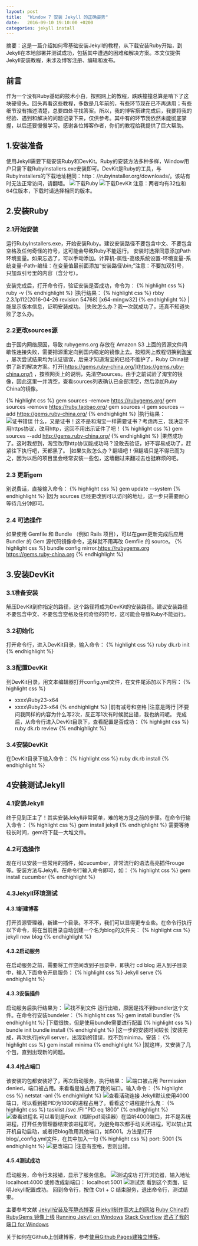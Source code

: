 ```yaml
---
layout: post
title:  "Window 7 安装 Jekyll 的正确姿势"
date:   2016-09-10 19:10:00 +0200
categories: jekyll install
---
```


摘要：这是一篇介绍如何零基础安装Jekyll的教程，从下载安装Ruby开始，到Jekyll在本地部署并测试成功，包括其中遭遇的困难和解决方案。本文仅提供Jekyll安装教程，未涉及博客注册、编辑和发布。

## 前言
作为一个没有Ruby基础的技术小白，按照网上的教程，跌跌撞撞总算是啃下了这块硬骨头。回头再看这些教程，多数是几年前的，有些环节现在已不再适用；有些细节没有描述清楚，总要四处寻找答案。所以，我的博客搭建完成后，我要将我的经验、遇到和解决的问题记录下来，仅供参考。其中有的环节我依然未能彻底掌握，以后还要慢慢学习。感谢各位博客作者，你们的教程给我提供了巨大帮助。

## 1.安装准备
使用Jekyll需要下载安装Ruby和DevKit。Ruby的安装方法多种多样，Window用户只需下载RubyInstallers.exe安装即可。DevKit是Ruby的工具，与RubyInstallers的下载地址相同：http：//rubyinstaller.org/downloads/。该站有时无法正常访问，请翻墙。
![下载Ruby](/images/downloadRuby.jpg)
![下载DevKit](/images/downloadDevKit.jpg)
注意：两者均有32位和64位版本，下载时请选择相同的版本。

## 2.安装Ruby
### 2.1开始安装
运行RubyInstallers.exe，开始安装Ruby。建议安装路径不要包含中文、不要包含空格及任何奇怪的符号，这可能会导致Ruby不能运行。
安装时选择同意添加Path环境变量。如果忘选了，可以手动添加。计算机-属性-高级系统设置-环境变量-系统变量-Path-编辑：在变量值最前面添加“安装路径\bin;”注意：不要加双引号，只加双引号里的内容（含分号）。

安装完成后，打开命令行，验证安装是否成功，命令为：
{% highlight css %}
ruby -v
{% endhighlight %}
|执行结果：
{% highlight css %}
rbby 2.3.1p112(2016-04-26 revision 54768) [x64-mingw32]
{% endhighlight %}
|能显示版本信息，证明安装成功。
|失败怎么办？我一次就成功了，还真不知道失败了怎么办。

### 2.2更改sources源
由于国内网络原因，导致 rubygems.org 存放在 Amazon S3 上面的资源文件间歇性连接失败，需要把源重定向到国内稳定的镜像上去。按照网上教程切换到[淘宝](https://ruby.taobao.org/) ，屡次尝试结果均为认证错误，后来才知道淘宝的已经不维护了，Ruby China提供了新的解决方案。打开[https://gems.ruby-china.org/](https://gems.ruby-china.org/) ，按照网页上的说明，先清空sources。由于之前试验了淘宝的镜像，因此这里一并清空，查看sources列表确认已全部清空，然后添加Ruby China的镜像。

{% highlight css %}
gem sources –remove https://rubygems.org/
gem sources -remove https://ruby.taobao.org/
gem sources -l
gem sources --add https://gems.ruby-china.org/
{% endhighlight %}
|执行结果：
![证书错误](images/SSLerror.PNG)
什么，又是证书！这不是和淘宝一样需要证书？考虑再三，我决定不用https协议，改用http，这回不用出示证件了吧！
{% highlight css %}
gem sources --add http://gems.ruby-china.org/
{% endhighlight %}
|果然成功了。这时我想到，淘宝改用http协议能成功吗？没敢去验证，好不容易成功了，赶紧往下执行吧，天都黑了。
|如果失败怎么办？翻墙吧！但翻墙只是不得已而为之，因为以后的项目里会经常安装一些包，这墙翻过来翻过去也挺麻烦的吧。

### 2.3 更新gem
别说费话，直接输入命令：
{% highlight css %}
gem update --system
{% endhighlight %}
|因为 sources 已经更改到可以访问的地址，这一步只需要耐心等待几分钟即可。

### 2.4 可选操作
如果使用 Gemfile 和 Bundle （例如 Rails 项目），可以在gem更新完成后应用 Bundler 的 Gem 源代码镜像命令，这样就不用再改 Gemfile 的 source。
{% highlight css %}
bundle config mirror.https://rubygems.org https://gems.ruby-china.org
{% endhighlight %}

## 3.安装DevKit
### 3.1准备安装
解压DevKit到你指定的路径，这个路径将成为DevKit的安装路径。建议安装路径不要包含中文、不要包含空格及任何奇怪的符号，这可能会导致Ruby不能运行。

### 3.2初始化
打开命令行，进入DevKit目录，输入命令：
{% highlight css %}
ruby dk.rb init
{% endhighlight %}

### 3.3配置DevKit
到DevKit目录，用文本编辑器打开config.yml文件，在文件尾添加以下内容：
{% highlight css %}
- xxxx\Ruby23-x64
- xxxx\Ruby23-x64
{% endhighlight %}
|前有减号和空格
|注意是两行
|不要问我同样的内容为什么写2次，反正写1次有时候就出错，我也纳闷呢。
完成后，从命令行进入DevKit目录下，查看配置是否成功：
{% highlight css %}
ruby dk.rb review
{% endhighlight %}

### 3.4安装DevKit
在DevKit目录下输入命令：
{% highlight css %}
ruby dk.rb install
{% endhighlight %}

## 4安装测试Jekyll
### 4.1安装Jekyll
终于见到正主了！其实安装Jekyll非常简单，难的地方是之前的步骤。在命令行输入命令：
{% highlight css %}
gem install jekyll
{% endhighlight %}
需要等待较长时间，gem将下载一大堆文件。

### 4.2可选操作
现在可以安装一些常用的插件，如cucumber，非常流行的语法高亮插件rouge等。安装方法与Jekyll，在命令行输入命令即可，如：
{% highlight css %}
gem install cucumber
{% endhighlight %}

### 4.3Jekyll环境测试
#### 4.3.1新建博客
打开资源管理器，新建一个目录。不不不，我们可以显得更专业些。在命令行执行以下命令，将在当前目录自动创建一个名为blog的文件夹：
{% highlight css %}
jekyll new blog
{% endhighlight %}

#### 4.3.2启动服务
在启动服务之前，需要将工作空间改到子目录中，即执行 cd blog 进入到子目录中，输入下面命令开启服务：
{% highlight css %}
Jekyll serve
{% endhighlight %}
#### 4.3.3安装插件
启动服务后执行结果为：
![找不到文件](images/loadError.jpg)
运行出错，原因是找不到bundler这个文件。在命令行安装bundeler：
{% highlight css %}
gem install bundler
{% endhighlight %}
|下载很快，但是使用bundle需要进行配置
{% highlight css %}
bundle init
bundle install
{% endhighlight %}
|这一步的安装时间较长
|安装完成，再次执行jekyll server，出现新的错误，找不到minima。安装：
{% highlight css %}
gem install minima
{% endhighlight %}
|就这样，又安装了几个包，直到出现新的问题。
#### 4.3.4抢占端口
该安装的包都安装好了，再次启动服务，执行结果：
![端口被占用](/images/permissionDenied.jpg)
Permission denied，端口被占用。来看看是谁占用了我的端口。输入命令：
{% highlight css %}
netstat -anl
{% endhighlight %}
![查看活动连接](/images/netstat.PNG)
Jekyll默认使用4000端口，可以看到被PID为1800的进程占用了。看看这个进程是什么鬼：
{% highlight css %}
tasklist /svc /FI "PID eq 1800"
{% endhighlight %}
![查看进程名](/images/whoUseMyPort.PNG)
可以看到是Foxit（福昕pdf阅读器）在监听4000端口，并不是系统进程，打开任务管理器结束该进程即可。为避免每次都手动关闭进程，可以禁止其开机自动启动，或者把blog改用其他端口，如5001。方法是打开blog/_config.yml文件，在其中加入一句
{% highlight css %}
port: 5001
{% endhighlight %}
![更改端口](/images/changePort.PNG)
|注意有空格，否则出错。
#### 4.5.4测试成功
启动服务，命令行未报错，显示了服务信息。
![测试成功](/images/testSuccess.PNG)
打开浏览器，输入地址
localhost:4000
或修改成新端口：
localhost:5001
![测试页](/images/testPage.PNG)
看到这个页面，证明Jekyll配置成功。
回到命令行，按住 Ctrl + C 结束服务，退出命令行，测试结束。


主要参考文献
[Jekyll安装及写静态博客](http://www.tuicool.com/articles/7Vz6BzJ)
[用jekyll制作高大上的网站](http://www.cnblogs.com/strick/p/5448570.html)
[Ruby China的RubyGems 镜像上线](https://ruby-china.org/topics/29250)
[Running Jekyll on Windows](http://www.madhur.co.in/blog/2011/09/01/runningjekyllwindows.html)
[Stack Overflow](http://stackoverflow.com/)
[谁占了我的端口 for Windows](http://lxconan.github.io/2016/01/07/who-is-using-my-port/)

关于如何在Github上创建博客，参考[使用Github Pages建独立博客](http://beiyuu.com/github-pages)。
